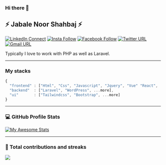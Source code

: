 ### Hi there 👋

## ⚡ Jabale Noor Shahbaj ⚡

[![LinkedIn Connect](https://img.shields.io/badge/-LinkedIn-blue?style=flat-square&logo=Linkedin&logoColor=white)](https://www.linkedin.com/in/noorshahbaj)  [![Insta Follow](https://img.shields.io/badge/%20-Follow-black?color=14171A&labelColor=d81b60&logo=instagram&logoColor=ffffff)](https://www.instagram.com/noor_shahbaj)  [![Facebook Follow](https://img.shields.io/badge/%20-Connect-black?color=14171A&labelColor=1976d2&logo=facebook&logoColor=ffffff)](https://www.facebook.com/shahbaj.dev)  [![Twitter URL](https://img.shields.io/badge/%20-Follow-black?color=14171A&labelColor=1976d2&logo=x&logoColor=ffffff)](https://x.com/noorshahbaj) [![Gmail URL](https://img.shields.io/badge/social--badge?style=social&label=email&logo=gmail)](mailto:jabalenoorshahbaj@gmail.com)

Typically I love to work with PHP as well as Laravel.

----

### My stacks

```js
{
  "frontend" : ["Html", "Css", "Javascript", "Jquery", "Vue" "React", ...more],
  "backend"  : ["Laravel", "WordPress", ...more],
  "ui"       : ["Tailwindcss", "Bootstrap", ...more]
}
```
----

### 💻 GitHub Profile Stats
	  
[![My Awesome Stats](https://awesome-github-stats.azurewebsites.net/user-stats/noorshahbaj?cardType=level&theme=prussian&count_private=true&include_all_commits=true&hide_border=true)](https://git.io/awesome-stats-card)

----

### 🔭 Total contributions and streaks

<img src="https://github-readme-streak-stats.herokuapp.com/?user=noorshahbaj&theme=prussian&hide_border=true"/>

